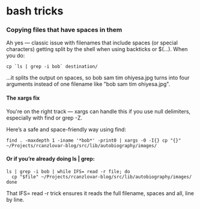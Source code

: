 # bash tricks


### Copying files that have spaces in them

Ah yes — classic issue with filenames that include spaces (or special characters) getting split by the shell when using backticks or $(...). When you do:

```
cp `ls | grep -i bob` destination/
```
…it splits the output on spaces, so bob sam tim ohiyesa.jpg turns into four arguments instead of one filename like "bob sam tim ohiyesa.jpg".

#### The xargs fix
You're on the right track — xargs can handle this if you use null delimiters, especially with find or grep -Z.

Here’s a safe and space-friendly way using find:

```
find . -maxdepth 1 -iname '*bob*' -print0 | xargs -0 -I{} cp "{}" ~/Projects/rcanzlovar-blog/src/lib/autobiography/images/
```
#### Or if you’re already doing ls | grep:
```
ls | grep -i bob | while IFS= read -r file; do
  cp "$file" ~/Projects/rcanzlovar-blog/src/lib/autobiography/images/
done
```
That IFS= read -r trick ensures it reads the full filename, spaces and all, line by line.
